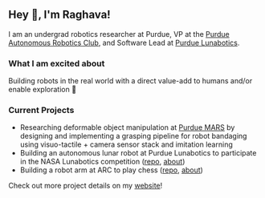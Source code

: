 ## Hey :wave:, I'm Raghava!

I am an undergrad robotics researcher at Purdue, VP at the [Purdue Autonomous Robotics Club](https://www.purduearc.com/), and Software Lead at [Purdue Lunabotics](https://web.ics.purdue.edu/~lunabot/).

### What I am excited about
Building robots in the real world with a direct value-add to humans and/or enable exploration 🤖

### Current Projects
- Researching deformable object manipulation at [Purdue MARS](https://www.purduemars.com) by designing and implementing a grasping pipeline for robot bandaging using visuo-tactile + camera sensor stack and imitation learning
- Building an autonomous lunar robot at Purdue Lunabotics to participate in the NASA Lunabotics competition ([repo](https://github.com/PurdueLunabotics/lunabotics_21), [about](http://wiki.purduelunabotics.org/wiki/software/start-here))
- Building a robot arm at ARC to play chess ([repo](https://github.com/purdue-arc/arc_robot_arm), [about](https://wiki.purduearc.com/wiki/robot-arm/start-here))

Check out more project details on my [website](https://www.raghavauppuluri.dev)!

